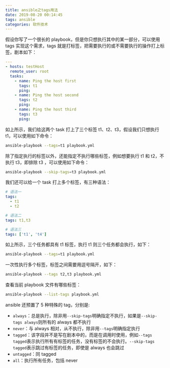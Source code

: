 ```yaml
---
title: ansible之tags用法
date: 2019-08-20 00:14:45
tags: ansible
categories: 软件技术
---
```


假设你写了一个很长的 playbook，但是你只想执行其中的某一部分，可以使用 tags 实现这个需求，tags 就是打标签，把需要执行的或不需要执行的操作打上标签，剧本如下：

```yml
---
- hosts: testHost
  remote_user: root
  tasks:
    - name: Ping the host first
      tags: t1
      ping:
    - name: Ping the host second
      tags: t2
      ping:
    - name: Ping the host third
      tags: t3
      ping:
```

如上所示，我们给这两个 task 打上了三个标签 t1、t2、t3，假设我们只想执行 t1，可以使用如下命令：

```bash
ansible-playbook --tags=t1 playbook.yml
```

除了指定执行的标签以外，还能指定不执行哪些标签，例如想要执行 t1 和 t2，不执行 t3，即排除 t3 ，可以使用如下命令：

```bash
ansible-playbook --skip-tags=t3 playbook.yml
```

我们还可以给一个 task 打上多个标签，有三种语法：

```yml
# 语法一
tags:
  - t1
  - t2

# 语法二
tags: t1,t3

# 语法三
tags: ['t1', 't4']
```

如上所示，三个任务都具有 t1 标签，执行 t1 则三个任务都会执行，如下：

```bash
ansible-playbook --tags=t1 playbook.yml
```

一次性执行多个标签，标签之间需要用逗号隔开，如下：

```bash
ansible-playbook --tags t2,t3 playbook.yml
```

查看当前 playbook 文件有哪些标签：

```bash
ansible-playbook --list-tags playbook.yml
```

ansible 还预置了 5 种特殊的 tag，分别是:

- `always`：总是执行，除非用`--skip-tags`明确指定不执行，如果是`--skip-tags always`则所有的 always 都不执行
- `never`：与 always 相对，从不执行，除非用`--tags`明确指定执行
- `tagged`：该字段并不是写在剧本中的，而是在调用时使用，例如`--tags tagged`表示执行所有有标签的任务，没有标签的不会执行。`--skip-tags tagged`表示跳过有标签的任务，即使是 always 也会跳过
- `untagged`：同 tagged
- `all`：执行所有任务，包括 never
